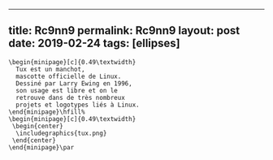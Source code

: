 ---
 title: Rc9nn9
 permalink: Rc9nn9
 layout: post
 date: 2019-02-24
 tags: [ellipses]
 ---

```latex\noindent%
\begin{minipage}[c]{0.49\textwidth}
  Tux est un manchot,
  mascotte officielle de Linux.
  Dessiné par Larry Ewing en 1996,
  son usage est libre et on le
  retrouve dans de très nombreux
  projets et logotypes liés à Linux.
\end{minipage}\hfill%
\begin{minipage}[c]{0.49\textwidth}
 \begin{center}
  \includegraphics{tux.png}
 \end{center}
\end{minipage}\par
```